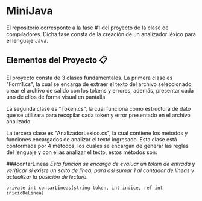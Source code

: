 # MiniJava

El repositorio corresponte a la fase #1 del proyecto de la clase de compiladores. Dicha fase consta de la creación de un analizador léxico para el lenguaje Java.

## Elementos del Proyecto 📋

El proyecto consta de 3 clases fundamentales. La primera clase es "Form1.cs", la cual se encarga de extraer el texto del archivo seleccionado, crear el archivo de salido con los tokens y errores, además, presentar cada uno de ellos de forma visual en pantalla.

La segunda clase es "Token.cs", la cual funciona como estructura de dato que se utilizara para recopilar cada token y error presentado en el archivo analizado.

La tercera clase es "AnalizadorLexico.cs", la cual contiene los métodos y funciones encargados de analizar el texto ingresado. 
Esta clase está conformada por 4 métodos, los cuales se encargan de generar las reglas del lenguaje y con ellas analizar el texto, estos métodos son:

###contarLineas
 _Esta función se encarga de evaluar un token de entrada y verificar si existe un salto de línea, para así sumar 1 al contador de líneas y actualizar la posición de lectura._
```
private int contarLineas(string token, int indice, ref int inicioDeLinea)
```